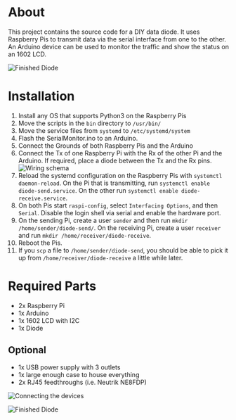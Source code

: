 # About
This project contains the source code for a DIY data diode. It uses
Raspberry Pis to transmit data via the serial interface from one to
the other. An Arduino device can be used to monitor the traffic and
show the status on an 1602 LCD.

![Finished Diode](https://raw.githubusercontent.com/svenseeberg/data-diode/master/images/closed_case.jpg)

# Installation
1) Install any OS that supports Python3 on the Raspberry Pis
2) Move the scripts in the ```bin``` directory to ```/usr/bin/```
3) Move the service files from ```systemd``` to
   ```/etc/systemd/system```
4) Flash the SerialMonitor.ino to an Arduino.
5) Connect the Grounds of both Raspberry Pis and the Arduino
6) Connect the Tx of one Raspberry Pi with the Rx of the other Pi and
   the Arduino. If required, place a diode between the Tx and the Rx
   pins.
  ![Wiring schema](images/wiring-schema.jpg)
7) Reload the systemd configuration on the Raspberry Pis with
   ```systemctl daemon-reload```. On the Pi that is transmitting,
   run ```systemctl enable diode-send.service```. On the other run
   ```systemctl enable diode-receive.service```.
8) On both Pis start ```raspi-config```, select
   ```Interfacing Options```, and then ```Serial```.
   Disable the login shell via serial and enable the hardware port.
9) On the sending Pi, create a user ```sender``` and then run
   ```mkdir /home/sender/diode-send/```. On the receiving Pi, create
   a user ```receiver``` and run
   ```mkdir /home/receiver/diode-receive```.
10) Reboot the Pis.
11) If you ```scp``` a file to ```/home/sender/diode-send```, you
    should be able to pick it up from
    ```/home/receiver/diode-receive``` a little while later.

# Required Parts
* 2x Raspberry Pi
* 1x Arduino
* 1x 1602 LCD with I2C
* 1x Diode
## Optional
* 1x USB power supply with 3 outlets
* 1x large enough case to house everything
* 2x RJ45 feedthroughs (i.e. Neutrik NE8FDP)

![Connecting the devices](images/bare_pis.jpg)

![Finished Diode](images/open_case.jpg)

